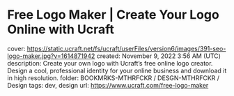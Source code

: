 # Free Logo Maker | Create Your Logo Online with Ucraft

cover: https://static.ucraft.net/fs/ucraft/userFiles/version6/images/391-seo-logo-maker.jpg?v=1614871942
created: November 9, 2022 3:56 AM (UTC)
description: Create your own logo with Ucraft’s free online logo creator. Design a cool, professional identity for your online business and download it in high resolution.
folder: BOOKMRKS-MTHRFCKR / DESGN-MTHRFCKR / Design
tags: dev, design
url: https://www.ucraft.com/free-logo-maker